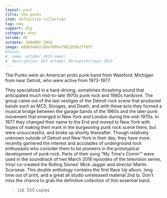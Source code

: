 ```yaml
---
layout: post
title: the punks
item: definitive collection
tag: new
support: dlp
category: aher
volume: 05
outdate: JANUARY 2018
image: e8bb5a9e2c68ef899a79b135952ff8ff
#focus:
#  name: october 2015 news!
#  description: OUT october 10<sup>th</sup> 2015
---
```


The Punks were an American proto punk band from Wateford, Michigan from near Detroit, who were active from 1973-1977.

They specialized in a hard-driving, sometimes thrashing sound that anticipated much mid-to-late 1970s punk rock and 1980s hardcore. The group came out of the last vestiges of the Detroit rock scene that produced bands such as MC5, Stooges, and Death, and with these acts they formed a musical bridge between the garage bands of the 1960s and the later punk movement that emerged in New York and London during the mid-1970s.
In 1977 they changed their name to the End and moved to New York with hopes of making their mark in the burgeoning punk rock scene there, but were unsuccessful, and broke up shortly thereafter. Though relatively unknown outside of Detroit and New York in their day, they have more recently garnered the interest and accolades of underground rock enthusiasts who consider them to be pioneers in the prototypical development of punk rock. Parts of their song "My Time's Comin'" were used in the soundtrack of two March 2016 episodes of the television series, Vinyl co-created the Rolling Stones’ Mick Jagger and director Martin Scorsese. This double anthology contains the first Rave Up album, long time out of print, and a great all studio unreleased material 2nd lp. Don't miss the chance to grab the definitive collection of this essential band.

> Ltd. 500 copies